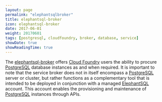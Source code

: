 ```yaml
---
layout: page
permalink: "elephantsqlbroker"
title: elephantsql-broker
icon: elephantsql-broker
date: 2017-06-01
weight: 20170601
tags: [postgresql, cloudfoundry, broker, database, service]
showDate: true
showReadingTime: true
---
```

The [elephantsql-broker](https://github.com/ipolyzos/elephantsql-broker) offers [Cloud Foundry](https://www.cloudfoundry.org/) users the ability to procure [PostgreSQL](https://www.postgresql.org/) database instances as and when required. It is important to note that the service broker does not in itself encompass a [PostgreSQL](https://www.postgresql.org/) server or cluster, but rather functions as a complementary tool that is intended to be deployed in conjunction with a managed [ElephantSQL](https://www.elephantsql.com/) account. This account enables the provisioning and maintenance of [PostgreSQL](https://www.postgresql.org/) instances through APIs.